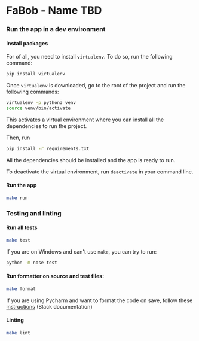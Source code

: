 # FaBob - Name TBD

### Run the app in a dev environment
#### Install packages
For of all, you need to install ``virtualenv``. To do so,  run the following command:
```bash
pip install virtualenv
```

Once ``virtualenv`` is downloaded, go to the root of the project and run the following commands:
```bash
virtualenv -p python3 venv
source venv/bin/activate
```

This activates a virtual environment where you can install all the dependencies to run the project.

Then, run 
```bash
pip install -r requirements.txt
```

All the dependencies should be installed and the app is ready to run.

To deactivate the virtual environment, run ```deactivate``` in your command line.

#### Run the app
```bash
make run
```

### Testing and linting
#### Run all tests
```bash
make test
```

If you are on Windows and can't use `make`, you can try to run:
```bash
python -m nose test
```

#### Run formatter on source and test files: 
```bash
make format
```

If you are using Pycharm and want to format the code on save, follow these [instructions](https://black.readthedocs.io/en/stable/editor_integration.html) (Black documentation)

#### Linting
```bash
make lint
```
